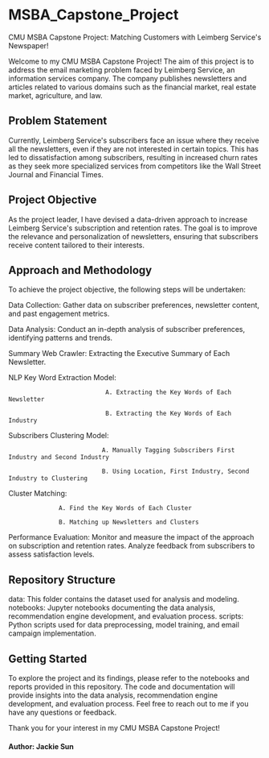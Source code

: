 # MSBA_Capstone_Project
CMU MSBA Capstone Project: Matching Customers with Leimberg Service's Newspaper!

Welcome to my CMU MSBA Capstone Project! The aim of this project is to address the email marketing problem faced by Leimberg Service, an information services company. The company publishes newsletters and articles related to various domains such as the financial market, real estate market, agriculture, and law.

## Problem Statement
Currently, Leimberg Service's subscribers face an issue where they receive all the newsletters, even if they are not interested in certain topics. This has led to dissatisfaction among subscribers, resulting in increased churn rates as they seek more specialized services from competitors like the Wall Street Journal and Financial Times.

## Project Objective
As the project leader, I have devised a data-driven approach to increase Leimberg Service's subscription and retention rates. The goal is to improve the relevance and personalization of newsletters, ensuring that subscribers receive content tailored to their interests.

## Approach and Methodology
To achieve the project objective, the following steps will be undertaken:

Data Collection: Gather data on subscriber preferences, newsletter content, and past engagement metrics.

Data Analysis: Conduct an in-depth analysis of subscriber preferences, identifying patterns and trends.

Summary Web Crawler: Extracting the Executive Summary of Each Newsletter.

NLP Key Word Extraction Model: 
    
                               A. Extracting the Key Words of Each Newsletter
                               
                               B. Extracting the Key Words of Each Industry

Subscribers Clustering Model: 

                              A. Manually Tagging Subscribers First Industry and Second Industry
                              
                              B. Using Location, First Industry, Second Industry to Clustering

Cluster Matching: 
                  
                  A. Find the Key Words of Each Cluster
                  
                  B. Matching up Newsletters and Clusters
                  
Performance Evaluation: Monitor and measure the impact of the approach on subscription and retention rates. Analyze feedback from subscribers to assess satisfaction levels.

## Repository Structure
data: This folder contains the dataset used for analysis and modeling.
notebooks: Jupyter notebooks documenting the data analysis, recommendation engine development, and evaluation process.
scripts: Python scripts used for data preprocessing, model training, and email campaign implementation.

## Getting Started
To explore the project and its findings, please refer to the notebooks and reports provided in this repository. The code and documentation will provide insights into the data analysis, recommendation engine development, and evaluation process. Feel free to reach out to me if you have any questions or feedback.

Thank you for your interest in my CMU MSBA Capstone Project!

#### Author: Jackie Sun






